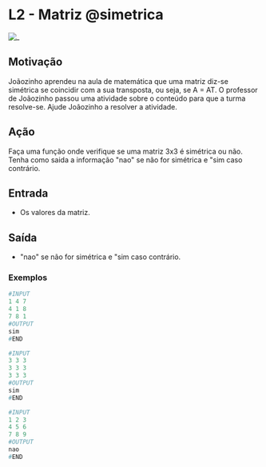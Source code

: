 # L2 - Matriz @simetrica

![_](cover.jpg)

## Motivação

Joãozinho aprendeu na aula de matemática que uma matriz diz-se simétrica se coincidir com a sua transposta, ou seja, se A = AT. O professor de Joãozinho passou uma atividade sobre o conteúdo para que a turma resolve-se. Ajude Joãozinho a resolver a atividade.

## Ação

Faça uma função onde verifique se uma matriz 3x3 é simétrica ou não. Tenha como saida a informação "nao" se não for simétrica e "sim caso contrário.

## Entrada

* Os valores da matriz.

## Saída

* "nao" se não for simétrica e "sim caso contrário.

### Exemplos

``` py
#INPUT
1 4 7
4 1 8
7 8 1
#OUTPUT
sim
#END

#INPUT
3 3 3
3 3 3
3 3 3
#OUTPUT
sim
#END

#INPUT
1 2 3
4 5 6
7 8 9
#OUTPUT
nao
#END
```
